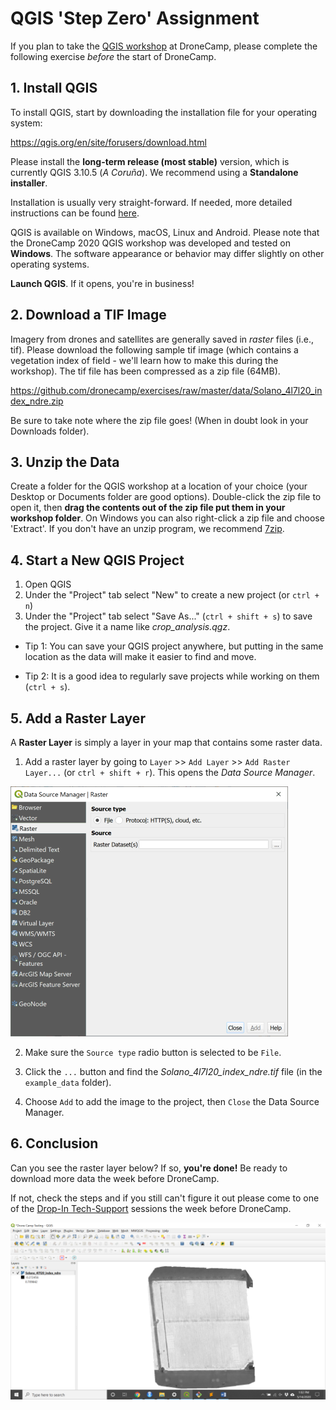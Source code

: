 # QGIS 'Step Zero' Assignment

If you plan to take the [QGIS workshop](https://dronecamp.github.io/2020/2020-06-24.html#mapping-and-analyzing-drone-data-in-arcgis-pro) at DroneCamp, please complete the following exercise *before* the start of DroneCamp.

## 1. Install QGIS

To install QGIS, start by downloading the installation file for your operating system:

https://qgis.org/en/site/forusers/download.html

Please install the **long-term release (most stable)** version, which is currently QGIS 3.10.5 (*A Coruña*). We recommend using a **Standalone installer**.

Installation is usually very straight-forward. If needed, more detailed instructions can be found [here](https://qgis.org/en/site/forusers/alldownloads.html).

QGIS is available on Windows, macOS, Linux and Android. Please note that the DroneCamp 2020 QGIS workshop was developed and tested on **Windows**. The software appearance or behavior may differ slightly on other operating systems.

**Launch QGIS**. If it opens, you're in business!

## 2. Download a TIF Image

Imagery from drones and satellites are generally saved in *raster* files (i.e., tif). Please download the following sample tif image (which contains a vegetation index of field - we'll learn how to make this during the workshop). The tif file has been compressed as a zip file (64MB).

https://github.com/dronecamp/exercises/raw/master/data/Solano_4l7l20_index_ndre.zip

Be sure to take note where the zip file goes! (When in doubt look in your Downloads folder).

## 3. Unzip the Data

Create a folder for the QGIS workshop at a location of your choice (your Desktop or Documents folder are good options). Double-click the zip file to open it, then **drag the contents out of the zip file put them in your workshop folder**. On Windows you can also right-click a zip file and choose 'Extract'. If you don't have an unzip program, we recommend [7zip](https://www.7-zip.org/download.html).

## 4. Start a New QGIS Project

1. Open QGIS
2. Under the "Project" tab select "New" to create a new project (or `ctrl + n`)
3. Under the "Project" tab select "Save As..." (`ctrl + shift + s`) to save the project. Give it a name like *crop_analysis.qgz*.

* Tip 1: You can save your QGIS project anywhere, but putting in the same location as the data will make it easier to find and move.

* Tip 2: It is a good idea to regularly save projects while working on them (`ctrl + s`).

## 5. Add a Raster Layer

A **Raster Layer** is simply a layer in your map that contains some raster data.

1. Add a raster layer by going to `Layer` >> `Add Layer` >> `Add Raster Layer...` (or `ctrl + shift + r`). This opens the *Data Source Manager*.

![](img/qgis_data_source_manager_444x400x256.png)

2. Make sure the `Source type` radio button is selected to be `File`.

3. Click the `...` button and find  the *Solano_4l7l20_index_ndre.tif* file (in the `example_data` folder).

4. Choose `Add` to add the image to the project, then `Close` the Data Source Manager.

## 6. Conclusion

Can you see the raster layer below? If so, **you're done!** Be ready to download more data the week before DroneCamp.

If not, check the steps and if you still can't figure it out please come to one of the [Drop-In Tech-Support](https://dronecamp.github.io/2020/index.html#schedule-at-a-glance) sessions the week before DroneCamp.

![](img/check-in-1_1024x576.png)

